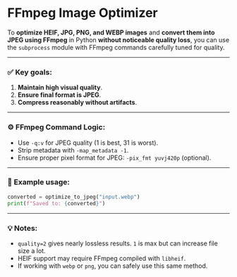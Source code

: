 # FFmpeg Image Optimizer

To **optimize HEIF, JPG, PNG, and WEBP images** and **convert them into JPEG using FFmpeg** in Python **without noticeable quality loss**, you can use the `subprocess` module with FFmpeg commands carefully tuned for quality.

---

### ✅ Key goals:

1. **Maintain high visual quality**.
2. **Ensure final format is JPEG**.
3. **Compress reasonably without artifacts**.

---

### ⚙️ FFmpeg Command Logic:

* Use `-q:v` for JPEG quality (1 is best, 31 is worst).
* Strip metadata with `-map_metadata -1`.
* Ensure proper pixel format for JPEG: `-pix_fmt yuvj420p` (optional).

---

### 🧪 Example usage:

```python
converted = optimize_to_jpeg("input.webp")
print(f"Saved to: {converted}")
```

---

### 💡 Notes:

* `quality=2` gives nearly lossless results. `1` is max but can increase file size a lot.
* HEIF support may require FFmpeg compiled with `libheif`.
* If working with `webp` or `png`, you can safely use this same method.